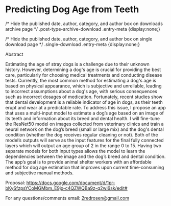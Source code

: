 # Predicting Dog Age from Teeth
/* Hide the published date, author, category, and author box on downloads archive page */
.post-type-archive-download .entry-meta {display:none;}

/* Hide the published date, author, category, and author box on single download page */
.single-download .entry-meta {display:none;}

Abstract

Estimating the age of stray dogs is a challenge due to their unknown history. However, determining a dog's age is crucial for providing the best care, particularly for choosing medical treatments and conducting disease tests. Currently, the most common method for estimating a dog's age is based on physical appearance, which is subjective and unreliable, leading to incorrect assumptions about a dog's age, with serious consequences such as incorrect dosages of medication. Fortunately, recent studies show that dental development is a reliable indicator of age in dogs, as their teeth erupt and wear at a predictable rate. To address this issue, I propose an app that uses a multi-input model to estimate a dog’s age based on an image of its teeth and information about its breed and dental health. I will fine-tune the ResNet50 model on images collected from veterinary clinics and train a neural network on the dog’s breed (small or large mix)  and the dog's dental condition (whether the dog receives regular cleaning or not). Both of the model’s outputs will serve as the input features for the final fully connected layers which will output an age group of 2 in the range 0 to 15. Having two separate models for both input types allows the model to learn the dependencies between the image and the dog’s breed and dental condition. The app’s goal is to provide animal shelter workers with an affordable method for dog age estimation that improves upon current time-consuming and subjective manual methods.


Proposal: https://docs.google.com/document/d/1pr-bKySfzpsYCoMGMbm_E9jx-c4QZWQBa9z-q2wi6sk/edit#

For any questions/comments email: 2redrosen@gmail.com
